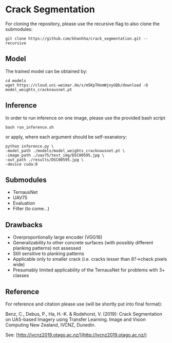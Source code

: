 # Crack Segmentation

For cloning the repository, please use the recursive flag to also clone the submodules:
```
git clone https://github.com/khanhha/crack_segmentation.git --recursive
```

## Model
The trained model can be obtained by:
```
cd models
wget https://cloud.uni-weimar.de/s/m5KpTHomWjnyGQb/download -O model_weights_cracknausnet.pt
```

## Inference
In order to run inference on one image, please use the provided bash script
```
bash run_inference.sh
```
or apply, where each argument should be self-exanatory:
```
python inference.py \
-model_path ./models/model_weights_cracknausnet.pt \
-image_path ./uav75/test_img/DSC00595.jpg \
-out_path ./results/DSC00595.jpg \
-device cuda:0
```

## Submodules
- TernausNet
- UAV75
- Evaluation
- Filter (to come...)


## Drawbacks
- Overproportionally large encoder (VGG16)
- Generalizability to other concrete surfaces (with possibly different planking patterns) not assessed
- Still sensitive to planking patterns
- Applicable only to smaller crack (i.e. cracks lesser than 8?->check pixels wide)
- Presumably limited applicability of the TernausNet for problems with 3+ classes



## Reference
For reference and citation please use (will be shortly put into final format):

Benz, C., Debus, P., Ha, H.-K. & Rodehorst, V. (2019): Crack Segmentation on UAS-based Imagery using Transfer Learning. Image and Vision Computing New Zealand, IVCNZ, Dunedin.

See: [http://ivcnz2019.otago.ac.nz/](http://ivcnz2019.otago.ac.nz/)
